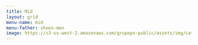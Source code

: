 ```yaml
---
title: Mid
layout: grid
menu-name: mid
menu-father: shoes-men
image: https://s3-us-west-2.amazonaws.com/grupopv-public/assets/img/catalog/thumbnails/radios/motorola/motorola.png
---
```

